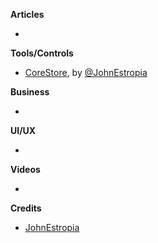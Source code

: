 
**Articles**

*


**Tools/Controls**

* [CoreStore](https://github.com/JohnEstropia/CoreStore), by [@JohnEstropia](https://twitter.com/JohnEstropia)

**Business**

*

**UI/UX**

*

**Videos**

*

**Credits**

* [JohnEstropia](https://twitter.com/JohnEstropia)
